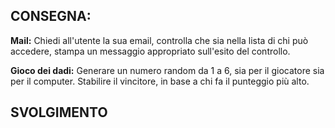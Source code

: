 ## **CONSEGNA:**

**Mail:**
Chiedi all'utente la sua email,
controlla che sia nella lista di chi può accedere,
stampa un messaggio appropriato sull'esito del controllo.

**Gioco dei dadi:**
Generare un numero random da 1 a 6, sia per il giocatore sia per il computer.
Stabilire il vincitore, in base a chi fa il punteggio più alto.



## **SVOLGIMENTO**

